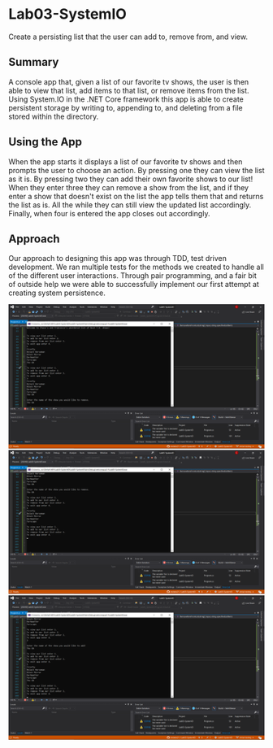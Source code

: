 # Lab03-SystemIO

Create a persisting list that the user can add to, remove from, and view.

## Summary

A console app that, given a list of our favorite tv shows, the user is then able to view that list, add items to that list, or remove items from the list.  Using System.IO in the .NET Core framework this app is able to create persistent storage by writing to, appending to, and deleting from a file stored within the directory.

## Using the App

When the app starts it displays a list of our favorite tv shows and then prompts the user to choose an action.  By pressing one they can view the list as it is.  By pressing two they can add their own favorite shows to our list! When they enter three they can remove a show from the list, and if they enter a show that doesn't exist on the list the app tells them that and returns the list as is.  All the while they can still view the updated list accordingly.  Finally, when four is entered the app closes out accordingly.

## Approach

Our approach to designing this app was through TDD, test driven development.  We ran multiple tests for the methods we created to handle all of the different user interactions.  Through pair programming, and a fair bit of outside help we were able to successfully implement our first attempt at creating system persistence.

![Startup](images/lab03startup.png)
![Remove](images/lab03remove.png)
![Add](images/lab03add.png)